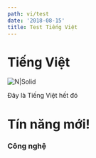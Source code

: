 ```yaml
---
path: vi/test
date: '2018-08-15'
title: Test Tiếng Việt
---
```

# Tiếng Việt

![N|Solid](https://stepupandlive.files.wordpress.com/2014/09/3d-animated-frog-image.jpg)

Đây là Tiếng Việt hết đó
# Tín năng mới!

### Công nghệ
